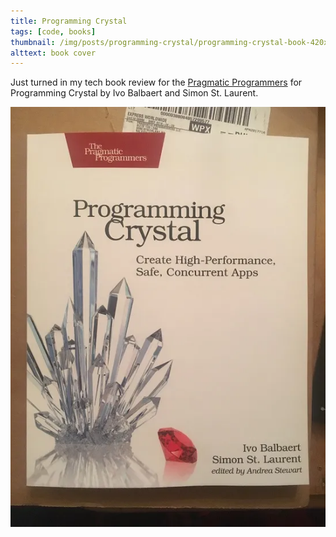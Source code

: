 ```yaml
---
title: Programming Crystal
tags: [code, books]
thumbnail: /img/posts/programming-crystal/programming-crystal-book-420x255.webp
alttext: book cover
---
```


Just turned in my tech book review for the <a href="https://pragprog.com/">Pragmatic Programmers</a>
for Programming Crystal by Ivo Balbaert and Simon St. Laurent.

![cover](/img/posts/programming-crystal/programming-crystal-book.webp)
